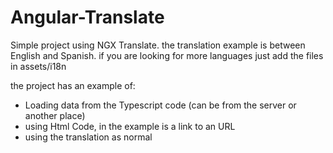 # Angular-Translate
 
 Simple project using NGX Translate.
 the translation example is between English and Spanish. if you are looking for more languages just add the files in assets/i18n
 
 the project has an example of:
 - Loading data from the Typescript code (can be from the server or another place)
 - using Html Code, in  the example is a link to an URL
 - using the translation as normal
 
